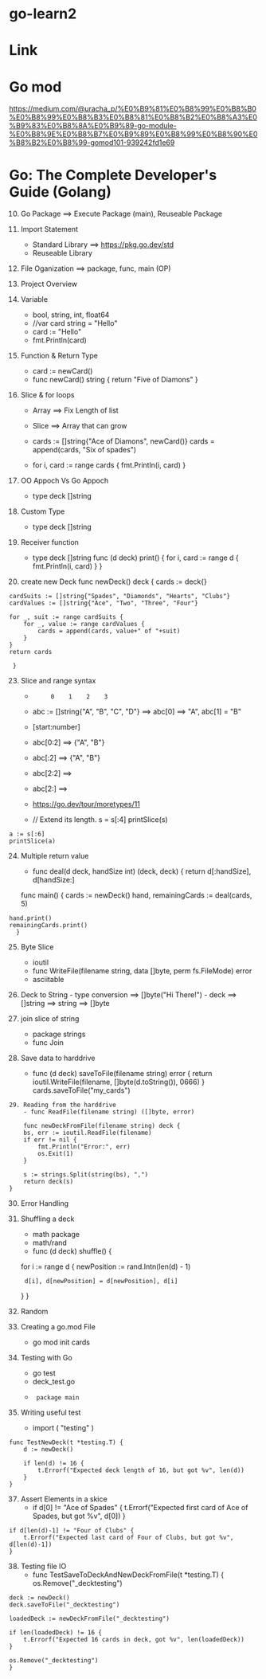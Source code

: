# go-learn2

# Link
# Go mod
https://medium.com/@uracha_p/%E0%B9%81%E0%B8%99%E0%B8%B0%E0%B8%99%E0%B8%B3%E0%B8%81%E0%B8%B2%E0%B8%A3%E0%B9%83%E0%B8%8A%E0%B9%89-go-module-%E0%B8%9E%E0%B8%B7%E0%B9%89%E0%B8%99%E0%B8%90%E0%B8%B2%E0%B8%99-gomod101-939242fd1e69

# Go: The Complete Developer's Guide (Golang)
  10. Go Package  ==> Execute Package (main), Reuseable Package
  11. Import Statement
      - Standard Library ==> https://pkg.go.dev/std
      - Reuseable Library
  12. File Oganization  ==> package, func, main (OP)
  14. Project Overview

  16. Variable
       - bool, string, int, float64
       - //var card string = "Hello"
       - card := "Hello"
       - fmt.Println(card)
  17. Function & Return Type
      - card := newCard()
      - func newCard() string {
	        return "Five of Diamons"
        }

  18. Slice & for loops
      - Array ==> Fix Length of list
      - Slice ==> Array that can grow
     
      - cards := []string{"Ace of Diamons", newCard()}
        cards = append(cards, "Six of spades")

      - for i, card := range cards {
          fmt.Println(i, card)
        }
        
  19. OO Appoch Vs Go Appoch
      - type deck []string

  20. Custom Type
      - type deck []string

  21. Receiver function
      - type deck []string
 	func (d deck) print() {
		for i, card := range d {		
			fmt.Println(i, card)
		}
	}

  22. create new Deck
     func newDeck() deck {
	cards := deck{}

	cardSuits := []string{"Spades", "Diamonds", "Hearts", "Clubs"}
	cardValues := []string{"Ace", "Two", "Three", "Four"}

	for _, suit := range cardSuits {
		for _, value := range cardValues {
			cards = append(cards, value+" of "+suit)
		}
	}
	return cards

     }

   23. Slice and range syntax 
       -		  0    1    2    3
       - abc := []string{"A", "B", "C", "D"}  ==> abc[0] ==> "A", abc[1] = "B"
       -  [start:number] 
       - abc[0:2]  ==> {"A", "B"}
       - abc[:2]  ==> {"A", "B"}
       - abc[2:2]  ==>
       - abc[2:]  ==>
      
       - https://go.dev/tour/moretypes/11
       - 	// Extend its length.
	s = s[:4]
	printSlice(s)
	
	a := s[:6]
	printSlice(a)

   24. Multiple return value
       - func deal(d deck, handSize int) (deck, deck) {
	return d[:handSize], d[handSize:]

       func main() {
	cards := newDeck()
	hand, remainingCards := deal(cards, 5)

	hand.print()
	remainingCards.print()
      }

   25. Byte Slice
       - ioutil
       - func WriteFile(filename string, data []byte, perm fs.FileMode) error
       - asciitable

   26. Deck to String
	- type conversion ==> []byte("Hi There!")
	- deck ==> []string ==> string ==> []byte

  27. join slice of string
      	- package strings
      	- func Join

   28. Save data to harddrive
       - func (d deck) saveToFile(filename string) error {
	return ioutil.WriteFile(filename, []byte(d.toString()), 0666)
}
       cards.saveToFile("my_cards")

    29. Reading from the harddrive
     	- func ReadFile(filename string) ([]byte, error)

        func newDeckFromFile(filename string) deck {
		bs, err := ioutil.ReadFile(filename)
		if err != nil {
			fmt.Println("Error:", err)
			os.Exit(1)
		}

		s := strings.Split(string(bs), ",")
		return deck(s)
	}

   30. Error Handling
       
   31. Shuffling a deck
       - math package
       - math/rand
       - func (d deck) shuffle() {

		for i := range d {
			newPosition := rand.Intn(len(d) - 1)

			d[i], d[newPosition] = d[newPosition], d[i]
		}
	}

 32. Random
 33. Creating a go.mod File
     - go mod init cards

 34. Testing with Go
     - go test
     - deck_test.go
     - 		package main

 36. Writing useful test
     - import (
	"testing"
	)

	func TestNewDeck(t *testing.T) {
		d := newDeck()

		if len(d) != 16 {
			t.Errorf("Expected deck length of 16, but got %v", len(d))
		}
	}

 37. Assert Elements in a skice
     - if d[0] != "Ace of Spades" {
		t.Errorf("Expected first card of Ace of Spades, but got %v", d[0])
	}

	if d[len(d)-1] != "Four of Clubs" {
		t.Errorf("Expected last card of Four of Clubs, but got %v", d[len(d)-1])
	}

 38. Testing file IO
     - func TestSaveToDeckAndNewDeckFromFile(t *testing.T) {
	os.Remove("_decktesting")

	deck := newDeck()
	deck.saveToFile("_decktesting")

	loadedDeck := newDeckFromFile("_decktesting")

	if len(loadedDeck) != 16 {
		t.Errorf("Expected 16 cards in deck, got %v", len(loadedDeck))
	}

	os.Remove("_decktesting")
	}	

